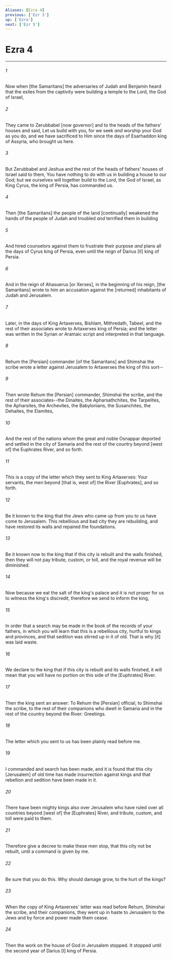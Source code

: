 ```yaml
---
Aliases: [Ezra 4]
previous: ['Ezr 3']
up: ['Ezra']
next: ['Ezr 5']
---
```

# Ezra 4

***














###### 1 






Now when [the Samaritans] the adversaries of Judah and Benjamin heard that the exiles from the captivity were building a temple to the Lord, the God of Israel, 













###### 2 






They came to Zerubbabel [now governor] and to the heads of the fathers' houses and said, Let us build with you, for we seek _and_ worship your God as you do, and we have sacrificed to Him since the days of Esarhaddon king of Assyria, who brought us here. 













###### 3 






But Zerubbabel and Jeshua and the rest of the heads of fathers' houses of Israel said to them, You have nothing to do with us in building a house to our God; but we ourselves will together build to the Lord, the God of Israel, as King Cyrus, the king of Persia, has commanded us. 













###### 4 






Then [the Samaritans] the people of the land [continually] weakened the hands of the people of Judah and troubled _and_ terrified them in building 













###### 5 






And hired counselors against them to frustrate their purpose _and_ plans all the days of Cyrus king of Persia, even until the reign of Darius [II] king of Persia. 













###### 6 






And in the reign of Ahasuerus [or Xerxes], in the beginning of his reign, [the Samaritans] wrote to him an accusation against the [returned] inhabitants of Judah and Jerusalem. 













###### 7 






Later, in the days of King Artaxerxes, Bishlam, Mithredath, Tabeel, and the rest of their associates wrote to Artaxerxes king of Persia; and the letter was written in the Syrian _or_ Aramaic script and interpreted in that language. 













###### 8 






Rehum the [Persian] commander [of the Samaritans] and Shimshai the scribe wrote a letter against Jerusalem to Artaxerxes the king of this sort-- 













###### 9 






Then wrote Rehum the [Persian] commander, Shimshai the scribe, and the rest of their associates--the Dinaites, the Apharsathchites, the Tarpelites, the Apharsites, the Archevites, the Babylonians, the Susanchites, the Dehaites, the Elamites, 













###### 10 






And the rest of the nations whom the great and noble Osnappar deported and settled in the city of Samaria and the rest of the country beyond [west of] the Euphrates River, and so forth. 













###### 11 






This is a copy of the letter which they sent to King Artaxerxes: Your servants, the men beyond [that is, west of] the River [Euphrates], and so forth. 













###### 12 






Be it known to the king that the Jews who came up from you to us have come to Jerusalem. This rebellious and bad city they are rebuilding, and have restored its walls and repaired the foundations. 













###### 13 






Be it known now to the king that if this city is rebuilt and the walls finished, then they will not pay tribute, custom, or toll, and the royal revenue will be diminished. 













###### 14 






Now because we eat the salt of the king's palace and it is not proper for us to witness the king's discredit, therefore we send to inform the king, 













###### 15 






In order that a search may be made in the book of the records of your fathers, in which you will learn that this is a rebellious city, hurtful to kings and provinces, and that sedition was stirred up in it of old. That is why [it] was laid waste. 













###### 16 






We declare to the king that if this city is rebuilt and its walls finished, it will mean that you will have no portion on this side of the [Euphrates] River. 













###### 17 






Then the king sent an answer: To Rehum the [Persian] official, to Shimshai the scribe, to the rest of their companions who dwell in Samaria and in the rest of the country beyond the River: Greetings. 













###### 18 






The letter which you sent to us has been plainly read before me. 













###### 19 






I commanded and search has been made, and it is found that this city [Jerusalem] of old time has made insurrection against kings and that rebellion and sedition have been made in it. 













###### 20 






There have been mighty kings also over Jerusalem who have ruled over all countries beyond [west of] the [Euphrates] River, and tribute, custom, and toll were paid to them. 













###### 21 






Therefore give a decree to make these men stop, that this city not be rebuilt, until a command is given by me. 













###### 22 






Be sure that you do this. Why should damage grow, to the hurt of the kings? 













###### 23 






When the copy of King Artaxerxes' letter was read before Rehum, Shimshai the scribe, and their companions, they went up in haste to Jerusalem to the Jews and by force and power made them cease. 













###### 24 






Then the work on the house of God in Jerusalem stopped. It stopped until the second year of Darius [I] king of Persia.
